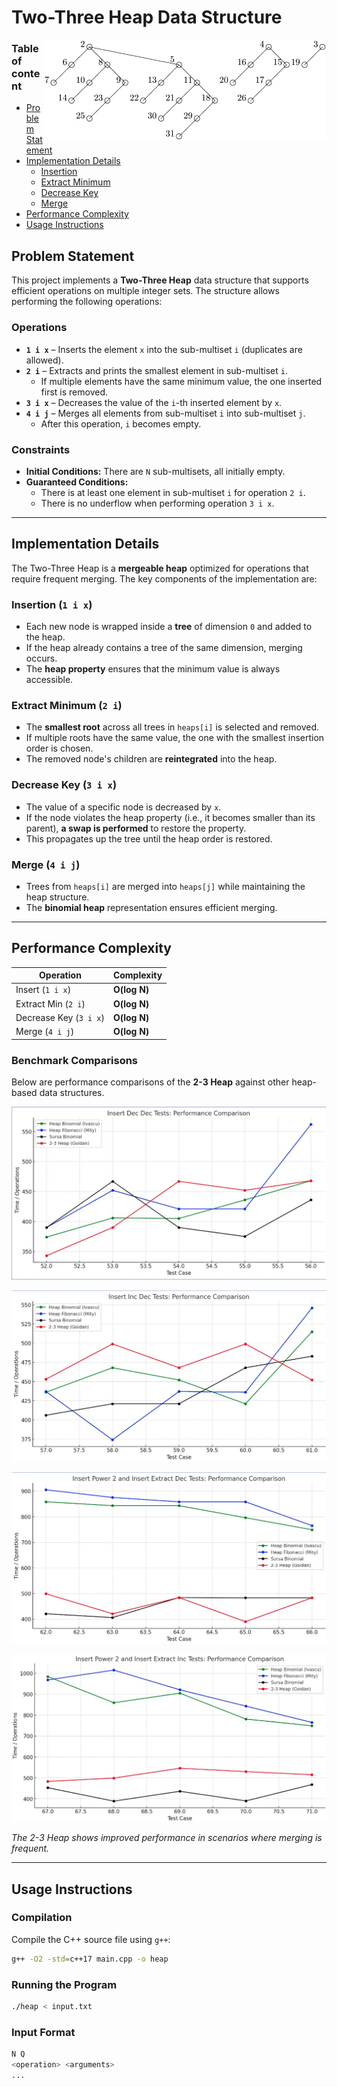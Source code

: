 # Two-Three Heap Data Structure

<img align="right" src="./Resources/TwoThreeHeap.gif">

### **Table of content**
- [Problem Statement](#problem-statement)
- [Implementation Details](#implementation-details)
    - [Insertion](#insertion-1-i-x)
    - [Extract Minimum](#extract-minimum-2-i) 
    - [Decrease Key](#decrease-key-3-i-x)
    - [Merge](#merge-4-i-j)
- [Performance Complexity](#performance-complexity) 
- [Usage Instructions](#usage-instructions)

## Problem Statement

This project implements a **Two-Three Heap** data structure that supports efficient operations on multiple integer sets. The structure allows performing the following operations:

### Operations
- **`1 i x`** – Inserts the element `x` into the sub-multiset `i` (duplicates are allowed).
- **`2 i`** – Extracts and prints the smallest element in sub-multiset `i`.  
  - If multiple elements have the same minimum value, the one inserted first is removed.
- **`3 i x`** – Decreases the value of the `i`-th inserted element by `x`.
- **`4 i j`** – Merges all elements from sub-multiset `i` into sub-multiset `j`.  
  - After this operation, `i` becomes empty.

### Constraints
- **Initial Conditions:** There are `N` sub-multisets, all initially empty.
- **Guaranteed Conditions:**
  - There is at least one element in sub-multiset `i` for operation `2 i`.
  - There is no underflow when performing operation `3 i x`.

----------

## Implementation Details
The Two-Three Heap is a **mergeable heap** optimized for operations that require frequent merging. The key components of the implementation are:

### Insertion (`1 i x`)
- Each new node is wrapped inside a **tree** of dimension `0` and added to the heap.
- If the heap already contains a tree of the same dimension, merging occurs.
- The **heap property** ensures that the minimum value is always accessible.

### Extract Minimum (`2 i`)
- The **smallest root** across all trees in `heaps[i]` is selected and removed.
- If multiple roots have the same value, the one with the smallest insertion order is chosen.
- The removed node's children are **reintegrated** into the heap.

### Decrease Key (`3 i x`)
- The value of a specific node is decreased by `x`.
- If the node violates the heap property (i.e., it becomes smaller than its parent), **a swap is performed** to restore the property.
- This propagates up the tree until the heap order is restored.

### Merge (`4 i j`)
- Trees from `heaps[i]` are merged into `heaps[j]` while maintaining the heap structure.
- The **binomial heap** representation ensures efficient merging.

----------

## Performance Complexity
| Operation      | Complexity |
|---------------|------------|
| Insert (`1 i x`) | **O(log N)** |
| Extract Min (`2 i`) | **O(log N)** |
| Decrease Key (`3 i x`) | **O(log N)** |
| Merge (`4 i j`) | **O(log N)** |

### Benchmark Comparisons
Below are performance comparisons of the **2-3 Heap** against other heap-based data structures.

<p align="center">
  <img src="./Resources/Graph_1.jpg">
</p>

<p align="center">
  <img src="./Resources/Graph_2.jpg">
</p>

<p align="center">
  <img src="./Resources/Graph_3.jpg">
</p>

<p align="center">
  <img src="./Resources/Graph_4.jpg">
</p>

*The 2-3 Heap shows improved performance in scenarios where merging is frequent.*

----------

## Usage Instructions

### Compilation
Compile the C++ source file using `g++`:
```sh
g++ -O2 -std=c++17 main.cpp -o heap
```

### Running the Program
```sh
./heap < input.txt
```

### Input Format
```sh
N Q
<operation> <arguments>
...
```
